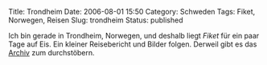 Title: Trondheim
Date: 2006-08-01 15:50
Category: Schweden
Tags: Fiket, Norwegen, Reisen
Slug: trondheim
Status: published

Ich bin gerade in Trondheim, Norwegen, und deshalb liegt *Fiket* für ein
paar Tage auf Eis. Ein kleiner Reisebericht und Bilder folgen. Derweil
gibt es das [Archiv](http://www.fiket.de/archiv/) zum durchstöbern.

